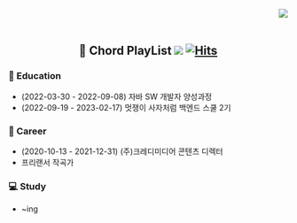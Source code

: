 
<div align="center">
  
  <img align="right" src="https://github-readme-stats.vercel.app/api/top-langs/?username=chordpli&layout=compact"><br><br>
  
  ## :musical_score: Chord PlayList <a href="https://youtu.be/1ePtRFwaDTg"><img src="https://img.shields.io/badge/YouTube Music-FF0000?style=flat-square&logo=YouTubeMusic&logoColor=white"/></a> [![Hits](https://hits.seeyoufarm.com/api/count/incr/badge.svg?url=https%3A%2F%2Fgithub.com%2Fchordpli%2Fhit-counter&count_bg=%23FF0000&title_bg=%23B8B8B8&icon=&icon_color=%23FF0000&title=hits&edge_flat=true)](https://hits.seeyoufarm.com)
    
</div>
  
  
  ### :school_satchel: Education
  - (2022-03-30 - 2022-09-08) 자바 SW 개발자 양성과정
  - (2022-09-19 - 2023-02-17) 멋쟁이 사자처럼 백엔드 스쿨 2기</li>

  ### :office: Career
  - (2020-10-13 - 2021-12-31) (주)크레디미디어 콘텐츠 디렉터</li>
  - 프리랜서 작곡가

  ### :computer: Study
  - ~ing
  <!--
  <img src="https://img.shields.io/badge/JAVA-007396?style=flat-square&logo=Java&logoColor=white"/> <img src="https://img.shields.io/badge/Spring-6DB33F?style=flat-square&logo=Spring&logoColor=white"/> <img src="https://img.shields.io/badge/Spring Boot-6DB33F?style=flat-square&logo=SpringBoot&logoColor=white"/> <img src="https://img.shields.io/badge/Gradle-02303A?style=flat-square&logo=Gradle&logoColor=white"/> <img src="https://img.shields.io/badge/Apache Maven-C71A36?style=flat-square&logo=Apache Maven&logoColor=white"/> <img src="https://img.shields.io/badge/Apache Tomcat-F8DC75?style=flat-square&logo=Apache Tomcat&logoColor=white"/> <img src="https://img.shields.io/badge/MySQL-4479A1?style=flat-square&logo=MySQL&logoColor=white"/> <img src="https://img.shields.io/badge/Oracle-F80000?style=flat-square&logo=Oracle&logoColor=white"/>
  <img src="https://img.shields.io/badge/Python-3776AB?style=flat-square&logo=Python&logoColor=white"/><br>
  <img src="https://img.shields.io/badge/HTML5-E34F26?style=flat-square&logo=HTML5&logoColor=white"/> <img src="https://img.shields.io/badge/CSS3-1572B6?style=flat-square&logo=CSS3&logoColor=white"/> <img src="https://img.shields.io/badge/JavaScript-F7DF1E?style=flat-square&logo=JavaScript&logoColor=white"/> <img src="https://img.shields.io/badge/jQuery-0769AD?style=flat-square&logo=jQuery&logoColor=white"/> --!>
